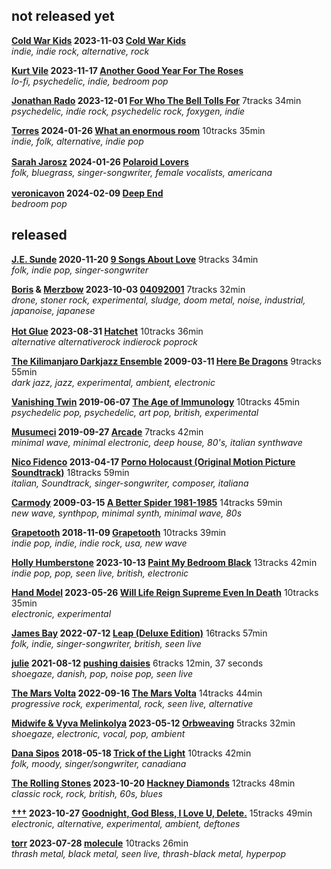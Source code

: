 ## not released yet

**[Cold War Kids](https://www.last.fm/music/Cold+War+Kids) 2023-11-03 [Cold War Kids](https://music.youtube.com/search?q=Cold+War+Kids "youtube music search")**  
*indie, indie rock, alternative, rock*

**[Kurt Vile](https://www.last.fm/music/Kurt+Vile) 2023-11-17 [Another Good Year For The Roses](https://music.youtube.com/search?q=Kurt+Vile+Another+good+year+for+the+roses)**  
*lo-fi, psychedelic, indie, bedroom pop*

**[Jonathan Rado](https://www.last.fm/music/Jonathan+Rado) 2023-12-01 [For Who The Bell Tolls For](https://music.youtube.com/playlist?list=OLAK5uy_mRSndQ8vO9hkbQm8wlv9EMBbRS2GhIEjM)** 7tracks 34min  
*psychedelic, indie rock, psychedelic rock, foxygen, indie*

**[Torres](https://www.last.fm/music/Torres) 2024-01-26 [What an enormous room](https://music.youtube.com/playlist?list=OLAK5uy_nspNBxn0XQNafAnqzMQFrc7ZVj1HMDb3w)** 10tracks 35min  
*indie, folk, alternative, indie pop*

**[Sarah Jarosz](https://www.last.fm/music/Sarah+Jarosz) 2024-01-26 [Polaroid Lovers](https://music.youtube.com/search?q=Sarah+Jarosz+Polaroid+Lovers)** <a href="https://sarahjarosz.bandcamp.com/album/polaroid-lovers" title="bandcamp"><img src="https://s4.bcbits.com/img/favicon/apple-touch-icon.png" width="16" height="16"></a>  
*folk, bluegrass, singer-songwriter, female vocalists, americana*

**[veronicavon](https://www.last.fm/music/veronicavon) 2024-02-09 [Deep End](https://music.youtube.com/search?q=veronicavon+Deep+End "youtube music search")** <a href="https://veronicavon.bandcamp.com/album/deep-end" title="bandcamp"><img src="https://s4.bcbits.com/img/favicon/apple-touch-icon.png" width="16" height="16"></a>  
*bedroom pop*

## released

**[J.E. Sunde](https://www.last.fm/music/J.E.+Sunde) 2020-11-20 [9 Songs About Love](https://music.youtube.com/playlist?list=OLAK5uy_nip9Nc9qhITacWV19lKqTdJPLkzw8bkk0)** 9tracks 34min  
*folk, indie pop, singer-songwriter*

**[Boris](https://www.last.fm/music/Boris "drone, stoner rock, experimental, sludge, doom metal") & [Merzbow](https://www.last.fm/music/Merzbow "noise, experimental, industrial, Japanoise, japanese") 2023-10-03 [04092001](https://music.youtube.com/playlist?list=OLAK5uy_kohgK4-QXQQfGLL3Q-ktwp7xW1zGYA9kI)** 7tracks 32min  
*drone, stoner rock, experimental, sludge, doom metal, noise, industrial, japanoise, japanese*

**[Hot Glue](https://hotgluetheband.bandcamp.com/) 2023-08-31 [Hatchet](https://music.youtube.com/playlist?list=OLAK5uy_lPMfxm5BSIAQwueTBhPR79ESJ7wm03xFU)** 10tracks 36min <a href="https://hotgluetheband.bandcamp.com/album/hatchet" title="bandcamp"><img src="https://s4.bcbits.com/img/favicon/apple-touch-icon.png" width="16" height="16"></a>  
*alternative alternativerock indierock poprock*

**[The Kilimanjaro Darkjazz Ensemble](https://www.last.fm/music/The+Kilimanjaro+Darkjazz+Ensemble) 2009-03-11 [Here Be Dragons](https://music.youtube.com/playlist?list=OLAK5uy_meD93DsxRj5LE1SfKAjj3rc9FYoKrfrxM)** 9tracks 55min  
*dark jazz, jazz, experimental, ambient, electronic*

**[Vanishing Twin](https://www.last.fm/music/Vanishing+Twin) 2019-06-07 [The Age of Immunology](https://music.youtube.com/playlist?list=OLAK5uy_l4K-Kcs8McNGYA93jDEPoMKoF2QSJqug4)** 10tracks 45min  
*psychedelic pop, psychedelic, art pop, british, experimental*

**[Musumeci](https://www.last.fm/music/Musumeci) 2019-09-27 [Arcade](https://music.youtube.com/playlist?list=OLAK5uy_nBnGlvAkDWpG1o610dp6ruotYYl2zeqMs)** 7tracks 42min  
*minimal wave, minimal electronic, deep house, 80's, italian synthwave*

**[Nico Fidenco](https://www.last.fm/music/Nico+Fidenco) 2013-04-17 [Porno Holocaust (Original Motion Picture Soundtrack)](https://music.youtube.com/playlist?list=OLAK5uy_llL7OcZbaZc08hGxkvTRK_s6KHLB_W9N4)** 18tracks 59min  
*italian, Soundtrack, singer-songwriter, composer, italiana*

**[Carmody](https://www.last.fm/music/Carmody) 2009-03-15 [A Better Spider 1981-1985](https://music.youtube.com/playlist?list=OLAK5uy_lhdraz2pBNoKF0xlc7FCrIHU29MFO4TCQ)** 14tracks 59min  
*new wave, synthpop, minimal synth, minimal wave, 80s*

**[Grapetooth](https://www.last.fm/music/Grapetooth) 2018-11-09 [Grapetooth](https://music.youtube.com/playlist?list=OLAK5uy_mL3RwtQQ3vni1h9ameDtYARgHseVCaJK0)** 10tracks 39min  
*indie pop, indie, indie rock, usa, new wave*

**[Holly Humberstone](https://www.last.fm/music/Holly+Humberstone) 2023-10-13 [Paint My Bedroom Black](https://music.youtube.com/playlist?list=OLAK5uy_neQVpHROV2ingO7RZ1aBR4EvPjyHM0AyE)** 13tracks 42min  
*indie pop, pop, seen live, british, electronic*

**[Hand Model](https://www.last.fm/music/Hand+Model) 2023-05-26 [Will Life Reign Supreme Even In Death](https://music.youtube.com/playlist?list=OLAK5uy_nOZkT4ImOsWF6WpdDxTmQtCH9nIYKSrM8)** 10tracks 35min  
*electronic, experimental*

**[James Bay](https://www.last.fm/music/James+Bay) 2022-07-12 [Leap (Deluxe Edition)](https://music.youtube.com/playlist?list=OLAK5uy_n1JXWbb_ISlm5adeyV0fUoqaO1qwv4VBY)** 16tracks 57min  
*folk, indie, singer-songwriter, british, seen live*

**[julie](https://www.last.fm/music/Julie) 2021-08-12 [pushing daisies](https://music.youtube.com/playlist?list=OLAK5uy_mDLFKU-IzBfbcL8C4mgKVcD4tVyM8ap5o)** 6tracks 12min, 37 seconds  
*shoegaze, danish, pop, noise pop, seen live*

**[The Mars Volta](https://www.last.fm/music/The+Mars+Volta) 2022-09-16 [The Mars Volta](https://music.youtube.com/playlist?list=OLAK5uy_ncbCslBt2f30u96B0k7Pi0rmylwqmi0_U)** 14tracks 44min  
*progressive rock, experimental, rock, seen live, alternative*

**[Midwife & Vyva Melinkolya](https://www.last.fm/music/Midwife+&+Vyva+Melinkolya) 2023-05-12 [Orbweaving](https://music.youtube.com/playlist?list=OLAK5uy_lrp8cvzlgN9AVCwsKAQzQvNuUhaymLdyE)** 5tracks 32min  
*shoegaze, electronic, vocal, pop, ambient*

**[Dana Sipos](https://www.last.fm/music/Dana+Sipos) 2018-05-18 [Trick of the Light](https://music.youtube.com/playlist?list=OLAK5uy_nKNSfd96vXWF8vIQcNUIZ0xeK0dfHs8P8)** 10tracks 42min  
*folk, moody, singer/songwriter, canadiana*

**[The Rolling Stones](https://www.last.fm/music/The+Rolling+Stones) 2023-10-20 [Hackney Diamonds](https://music.youtube.com/playlist?list=OLAK5uy_kbNnLNPcv2u6DieeCum5qb3V-SdGKfSgo)** 12tracks 48min  
*classic rock, rock, british, 60s, blues*

**[†††](https://www.last.fm/music/+noredirect/%E2%80%A0%E2%80%A0%E2%80%A0+(Crosses)) 2023-10-27 [Goodnight, God Bless, I Love U, Delete.](https://music.youtube.com/playlist?list=OLAK5uy_mChDiU0-W2IZxuKLSe_5yuZTAa33soSVA)** 15tracks 49min  
*electronic, alternative, experimental, ambient, deftones*

**[torr](https://www.last.fm/music/+noredirect/torr) 2023-07-28 [molecule](https://music.youtube.com/playlist?list=OLAK5uy_ly5qi-lJRfojYHLNGiHqr_ncP_zPG60IA)** 10tracks 26min  
*thrash metal, black metal, seen live, thrash-black metal, hyperpop*
<!--

**[ARTIST](https://www.last.fm/music/) DATE [ALBUM](https://music.youtube.com/playlist?list=)** Ntracks Nmin  
*TAGS*

**[]( "")  [](https://music.youtube.com/playlist?list= "tracks • min")**

<span title=""></span> - <span title=""></span> **()** 

<a href="https://music.youtube.com/playlist?list=" title="youtube music"><img src="https://music.youtube.com/favicon.ico"></a> 

<a href="#" title="bandcamp"><img src="https://s4.bcbits.com/img/favicon/apple-touch-icon.png" width="16" height="16"></a>
-->
